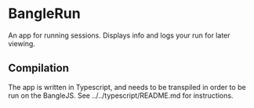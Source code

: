 # BangleRun

An app for running sessions. Displays info and logs your run for later viewing.

## Compilation

The app is written in Typescript, and needs to be transpiled in order to be
run on the BangleJS. See ../../typescript/README.md for instructions.
